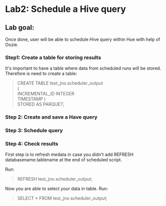 # Lab2: Schedule a Hive query

## Lab goal: 
Once done, user will be able to schedule Hive query within Hue with help of Oozie. 

### Step1: Create a table for storing results
It's important to have a table where data from scheduled runs will be stored. Therefore is need to create a table: 

> CREATE TABLE test_jno.scheduler_output <br>
> ( <br>
> INCREMENTAL_ID INTEGER <br> 
> TIMESTAMP 
> ) <br>
> STORED AS PARQUET; 

### Step 2: Create and save a Have query


### Step 3: Schedule query


### Step 4: Check results
First step is to refresh medata in case you didn't add REFRESH databasename.tablename at the end of scheduled script.

Run:
> REFRESH test_jno.scheduler_output; 

Now you are able to select your data in table. Run: 
> SELECT * FROM test_jno.scheduler_output;

